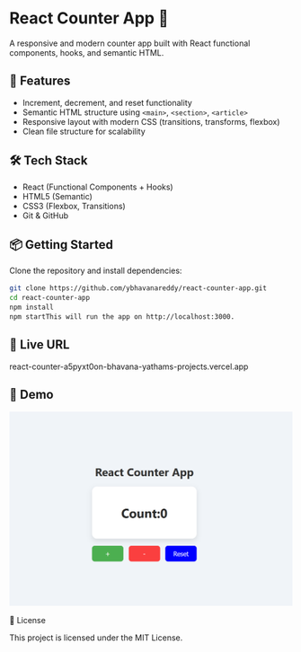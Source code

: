 # React Counter App 🔢

A responsive and modern counter app built with React functional components, hooks, and semantic HTML.

## 🚀 Features

- Increment, decrement, and reset functionality
- Semantic HTML structure using `<main>`, `<section>`, `<article>`
- Responsive layout with modern CSS (transitions, transforms, flexbox)
- Clean file structure for scalability

## 🛠️ Tech Stack

- React (Functional Components + Hooks)
- HTML5 (Semantic)
- CSS3 (Flexbox, Transitions)
- Git & GitHub

## 📦 Getting Started

Clone the repository and install dependencies:

```bash
git clone https://github.com/ybhavanareddy/react-counter-app.git
cd react-counter-app
npm install
npm startThis will run the app on http://localhost:3000.

```

## 🔗 Live URL
react-counter-a5pyxt0on-bhavana-yathams-projects.vercel.app

## 📸 Demo

![App Screenshot](./react-counter-app.png)




📄 License

This project is licensed under the MIT License.
